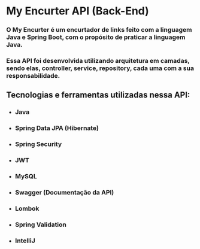 # My Encurter API (Back-End)
### O My Encurter é um encurtador de links feito com a linguagem Java e Spring Boot, com o propósito de praticar a linguagem Java.

### Essa API foi desenvolvida utilizando arquitetura em camadas, sendo elas, controller, service, repository, cada uma com a sua responsabilidade.

## Tecnologias e ferramentas utilizadas nessa API:
- ### Java
- ### Spring Data JPA (Hibernate)
- ### Spring Security
- ### JWT
- ### MySQL
- ### Swagger (Documentação da API)
- ### Lombok
- ### Spring Validation
- ### IntelliJ
